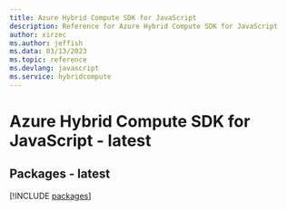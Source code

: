 ```yaml
---
title: Azure Hybrid Compute SDK for JavaScript
description: Reference for Azure Hybrid Compute SDK for JavaScript
author: xirzec
ms.author: jeffish
ms.data: 03/13/2023
ms.topic: reference
ms.devlang: javascript
ms.service: hybridcompute
---
```

# Azure Hybrid Compute SDK for JavaScript - latest
## Packages - latest
[!INCLUDE [packages](hybrid-compute-index.md)]